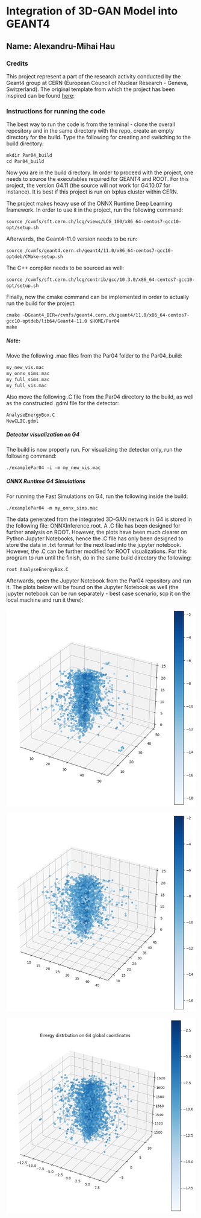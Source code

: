 <style>
.new {
  color: black;
  font-weight: 700;
  font-size: 30px;
}
</style>

# Integration of 3D-GAN Model into GEANT4

## Name: Alexandru-Mihai Hau

### Credits

This project represent a part of the research activity conducted by the Geant4 group at CERN (European Council of Nuclear Research - Geneva, Switzerland). The original template from which the project has been inspired can be found [here]:  

### Instructions for running the code

The best way to run the code is from the terminal - clone the overall repository and in the same directory with the repo, create an empty directory for the build. Type the following for creating and switching to the build directory:

```
mkdir Par04_build
cd Par04_build
```
Now you are in the build directory. In order to proceed with the project, one needs to source the executables required for GEANT4 and ROOT. For this project, the version G4.11 (the source will not work for G4.10.07 for instance). It is best if this project is run on lxplus cluster within CERN.

The project makes heavy use of the ONNX Runtime Deep Learning framework. In order to use it in the project, run the following command:

```
source /cvmfs/sft.cern.ch/lcg/views/LCG_100/x86_64-centos7-gcc10-opt/setup.sh
```

Afterwards, the Geant4-11.0 version needs to be run:
```
source /cvmfs/geant4.cern.ch/geant4/11.0/x86_64-centos7-gcc10-optdeb/CMake-setup.sh
```
The C++ compiler needs to be sourced as well:

```
source /cvmfs/sft.cern.ch/lcg/contrib/gcc/10.3.0/x86_64-centos7-gcc10-opt/setup.sh
```

Finally, now the cmake command can be implemented in order to actually run the build for the project:

```
cmake -DGeant4_DIR=/cvmfs/geant4.cern.ch/geant4/11.0/x86_64-centos7-gcc10-optdeb/lib64/Geant4-11.0 $HOME/Par04
make
```

##### Note: 

Move the following .mac files from the Par04 folder to the Par04_build: 
```
my_new_vis.mac
my_onnx_sims.mac
my_full_sims.mac
my_full_vis.mac
```

Also move the following .C file from the Par04 directory to the build, as well as the constructed .gdml file for the detector:
```
AnalyseEnergyBox.C
NewCLIC.gdml
```

##### Detector visualization on G4

The build is now properly run. For visualizing the detector only, run the following command:
```
./examplePar04 -i -m my_new_vis.mac
```

##### ONNX Runtime G4 Simulations

For running the Fast Simulations on G4, run the following inside the build:
```
./examplePar04 -m my_onnx_sims.mac
```

The data generated from the integrated 3D-GAN network in G4 is stored in the following file: ONNXInference.root. A .C file has been designed for further analysis on ROOT. However, the plots have been much clearer on Python Jupyter Notebooks, hence the .C file has only been designed to store the data in .txt format for the next load into the jupyter notebook. However, the .C can be further modified for ROOT visualizations. For this program to run until the finish, do in the same build directory the following:

```
root AnalyseEnergyBox.C
```

Afterwards, open the Jupyter Notebook from the Par04 repository and run it. The plots below will be found on the Jupyter Notebook as well (the jupyter notebook can be run separately - best case scenario, scp it on the local machine and run it there):

![ScreenShot](300GeV.png)

![ScreenShot](300GeV_G4_ONNX.png)

![ScreenShot](G4_global_coords.png)

[here]: https://gitlab.cern.ch/geant4/geant4/-/tree/master/examples/extended/parameterisations/Par04
